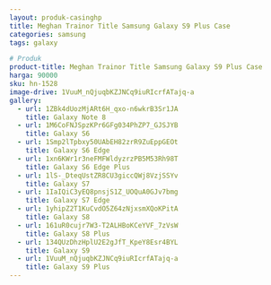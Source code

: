 ```yaml
---
layout: produk-casinghp
title: Meghan Trainor Title Samsung Galaxy S9 Plus Case
categories: samsung
tags: galaxy

# Produk
product-title: Meghan Trainor Title Samsung Galaxy S9 Plus Case
harga: 90000
sku: hn-1528
image-drive: 1VuuM_nQjuqbKZJNCq9iuRIcrfATajq-a
gallery:
  - url: 1ZBk4dUozMjARt6H_qxo-n6wkrB3Sr1JA
    title: Galaxy Note 8
  - url: 1M6CoFNJSpzKPr6GFg034PhZP7_GJSJYB
    title: Galaxy S6
  - url: 1Smp2lTpbxy50UAbEH82zrR9ZuEppGEOt
    title: Galaxy S6 Edge
  - url: 1xn6KWr1r3neFMFWldyzrzPB5M53Rh98T
    title: Galaxy S6 Edge Plus
  - url: 1lS-_DteqUstZR8CU3giccQWj8VzjSSYv
    title: Galaxy S7
  - url: 1IaIQiC3yEQ8pnsjS1Z_UOQuA0GJv7bmg
    title: Galaxy S7 Edge
  - url: 1yhipZ2T1KuCvdO5Z64zNjxsmXQoKPitA
    title: Galaxy S8
  - url: 161uR0cujr7W3-T2ALHBoKCeYVF_7zVsW
    title: Galaxy S8 Plus
  - url: 134QUzDhzHplU2E2gJfT_KpeY8Esr4BYL
    title: Galaxy S9
  - url: 1VuuM_nQjuqbKZJNCq9iuRIcrfATajq-a
    title: Galaxy S9 Plus
---
```

